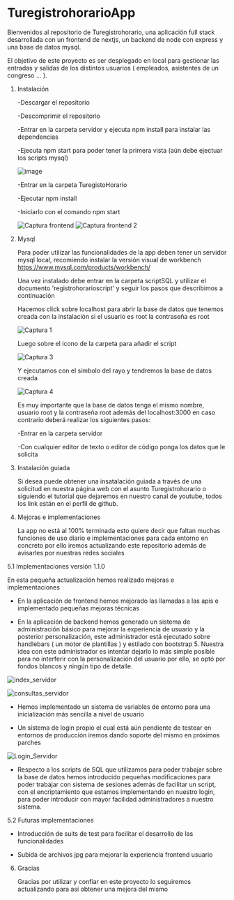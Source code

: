 # TuregistrohorarioApp

Bienvenidos al repositorio de Turegistrohorario, una aplicación full stack desarrollada con un frontend de nextjs, un backend de node con express y una base de datos mysql.

El objetivo de este proyecto es ser desplegado en local para gestionar las entradas y salidas de los distintos usuarios ( empleados, asistentes de un congreso ... ).

1. Instalación

   -Descargar el repositorio

   -Descomprimir el repositorio

   -Entrar en la carpeta servidor y ejecuta npm install para instalar las dependencias

   -Ejecuta npm start para poder tener la primera vista (aún debe ejectuar los scripts mysql)
   
   ![image](https://github.com/Juniorwebprogrammer/Registro_Horario/assets/95927731/834a49e8-3b6a-4599-ba98-64febe64c767)
   
   -Entrar en la carpeta TuregistoHorario
   
   -Ejecutar npm install
   
   -Iniciarlo con el comando npm start
   
   ![Captura frontend](https://github.com/Juniorwebprogrammer/Registro_Horario/assets/95927731/2b9ede1f-449b-4f70-838f-4fef4968e65b)
   ![Captura frontend 2](https://github.com/Juniorwebprogrammer/Registro_Horario/assets/95927731/3e6b0ede-2824-41ee-8833-846107d58e48)

3. Mysql

   Para poder utilizar las funcionalidades de la app deben tener un servidor mysql local, recomiendo instalar la versión visual de workbench https://www.mysql.com/products/workbench/

   Una vez instalado debe entrar en la carpeta scriptSQL y utilizar el documento 'registrohorarioscript' y seguir los pasos que describimos a continuación

   Hacemos click sobre localhost para abrir la base de datos que tenemos creada con la instalación si el usuario es root la contraseña es root

   ![Captura 1](https://github.com/Juniorwebprogrammer/Registro_Horario/assets/95927731/36d028d3-512f-4ba9-aa52-44507c1e27e6)


   Luego sobre el icono de la carpeta para añadir el script

   ![Captura 3](https://github.com/Juniorwebprogrammer/Registro_Horario/assets/95927731/fdded9ee-15db-45cc-bcc9-e74a7101ad79)

   Y ejecutamos con el símbolo del rayo y tendremos la base de datos creada

   ![Captura 4](https://github.com/Juniorwebprogrammer/Registro_Horario/assets/95927731/745b6438-be91-4292-932e-1efa8d9dcdf5)

   Es muy importante que la base de datos tenga el mismo nombre, usuario root y la contraseña root además del localhost:3000 en caso contrario deberá realizar los siguientes pasos:

      -Entrar en la carpeta servidor

      -Con cualquier editor de texto o editor de código ponga los datos que le solicita

4. Instalación guiada

   Si desea puede obtener una insatalación guiada a través de una solicitud en nuestra página web con el asunto Turegistrohorario o siguiendo el tutorial que dejaremos en nuestro canal de youtube, todos los link están en el perfil de github.

5. Mejoras e implementaciones

   La app no está al 100% terminada esto quiere decir que faltan muchas funciones de uso diario e implementaciones para cada entorno en concreto por ello iremos actualizando este repositorio además de avisarles por nuestras redes sociales

5.1 Implementaciones versión 1.1.0

   En esta pequeña actualización hemos realizado mejoras e implementaciones

   - En la aplicación de frontend hemos mejorado las llamadas a las apis e implementado pequeñas mejoras técnicas

   - En la aplicación de backend hemos generado un sistema de administración básico para mejorar la experiencia de usuario y la posterior personalización, este administrador está ejecutado sobre handlebars ( un motor de plantillas ) y estilado con bootstrap 5. Nuestra idea con este administrador es intentar dejarlo lo más simple posible para no interferir con la personalización del usuario por ello, se optó por fondos blancos y ningún tipo de detalle.
     
   ![index_servidor](https://github.com/Juniorwebprogrammer/Registro_Horario/assets/95927731/3550c60c-2397-4d6c-808d-dd68a5c35825)
   
   ![consultas_servidor](https://github.com/Juniorwebprogrammer/Registro_Horario/assets/95927731/230fac57-0097-4b7c-8272-6ceadfdb647e)

   - Hemos implementado un sistema de variables de entorno para una inicialización más sencilla a nivel de usuario

   - Un sistema de login propio el cual está aún pendiente de testear en entornos de producción iremos dando soporte del mismo en próximos parches
     
   ![Login_Servidor](https://github.com/Juniorwebprogrammer/Registro_Horario/assets/95927731/6eb6dc2d-5c87-4ec8-a185-adcd95b75da2)

   - Respecto a los scripts de SQL que utilizamos para poder trabajar sobre la base de datos hemos introducido pequeñas modificaciones para poder trabajar con sistema de sesiones además de facilitar un script, con el encriptamiento que estamos implementando en nuestro login, para poder introducir con mayor facilidad administradores a nuestro sistema.

5.2 Futuras implementaciones

   - Introducción de suits de test para facilitar el desarrollo de las funcionalidades

   - Subida de archivos jpg para mejorar la experiencia frontend usuario

6. Gracias

   Gracias por utilizar y confiar en este proyecto lo seguiremos actualizando para así obtener una mejora del mismo
   


   

  


  

